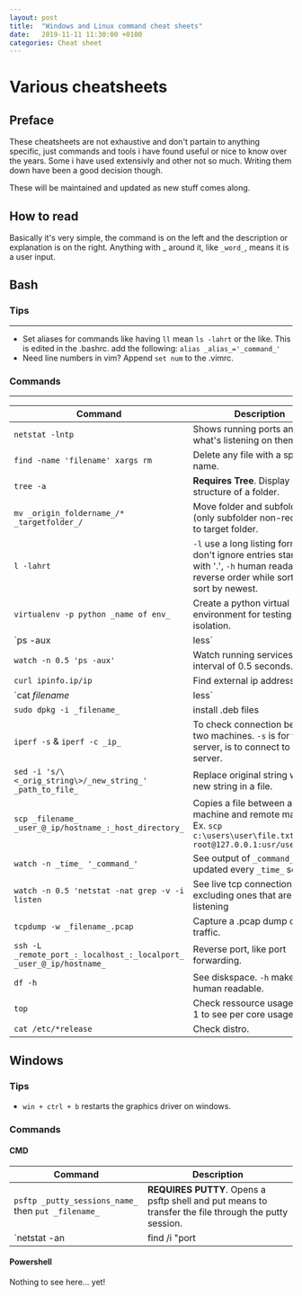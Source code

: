 ```yaml
---
layout: post
title:  "Windows and Linux command cheat sheets"
date:   2019-11-11 11:30:00 +0100
categories: Cheat sheet
---
```

# Various cheatsheets

## Preface
These cheatsheets are not exhaustive and don't partain to anything specific, just commands and tools i have found useful or nice to know over the years. Some i have used extensivly and other not so much. Writing them down have been a good decision though.

These will be maintained and updated as new stuff comes along.

## How to read
Basically it's very simple, the command is on the left and the description or explanation is on the right. Anything with _ around it, like `_word_`, means it is a user input.

## Bash

### Tips
---
* Set aliases for commands like having `ll` mean `ls -lahrt` or the like. This is edited in the .bashrc. add the following: `alias _alias_='_command_'` 
* Need line numbers in vim? Append `set num` to the .vimrc. 

### Commands
---

| Command | Description |
|-------|--------|
| `netstat -lntp` | Shows running ports and what's listening on them. | 
| `find -name 'filename' xargs rm` | Delete any file with a specific name. | 
| `tree -a` | **Requires Tree**. Display a tree structure of a folder. |
| `mv _origin_foldername_/* _targetfolder_/` | Move folder and subfolder (only subfolder non-recursive) to target folder. |
| `l -lahrt` | `-l` use a long listing format, `-a` don't ignore entries starting with '.', `-h` human readable, `-r` reverse order while sorting, `-t` sort by newest. |
| `virtualenv -p python _name of env_` | Create a python virtual environment for testing and isolation. |
| `ps -aux | less` | List running services into less for readability. |
| `watch -n 0.5 'ps -aux'` | Watch running services at an interval of 0.5 seconds. |
| `curl ipinfo.ip/ip` | Find external ip address. |
| `cat _filename_ | less` | Print file contents and pipe into Less for readability. |
| `sudo dpkg -i _filename_` | install .deb files |
| `iperf -s` &  `iperf -c _ip_`| To check connection between two machines. `-s` is for the server, is to connect to the server. |
| `sed -i 's/\<_orig_string\>/_new_string_' _path_to_file_` | Replace original string with a new string in a file. |
| `scp _filename_ _user_@_ip/hostname_:_host_directory_` | Copies a file between a host machine and remote machine. Ex. `scp c:\users\user\file.txt root@127.0.0.1:usr/users/home` |
| `watch -n _time_ '_command_'` | See output of `_command_` updated every `_time_` seconds |
| `watch -n 0.5 'netstat -nat grep -v -i listen` | See live tcp connections excluding ones that are listening |
| `tcpdump -w _filename_.pcap` | Capture a .pcap dump of local traffic. |
| `ssh -L _remote_port_:_localhost_:_localport_ _user_@_ip/hostname_` | Reverse port, like port forwarding. |
| `df -h` | See diskspace. `-h` makes it human readable. |
| `top` | Check ressource usage. Press 1 to see per core usage. |
| `cat /etc/*release` | Check distro. |

## Windows
### Tips
* `win + ctrl + b` restarts the graphics driver on windows.
### Commands
#### CMD

| Command | Description |
|-------|--------|
| `psftp _putty_sessions_name_` then `put _filename_` | **REQUIRES PUTTY**. Opens a psftp shell and put means to transfer the file through the putty session. |
| `netstat -an | find /i "port|listening|esbalished|etc"` | Like netstat in linux. Find specifies what you are looking for. `-i` makes in case insesitive. |

#### Powershell
Nothing to see here... yet!